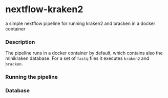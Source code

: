 # nextflow-kraken2
a simple nextflow pipeline for running kraken2 and bracken in a docker container

### Description
The pipeline runs in a docker container by default, which contains also the minikraken database. 
For a set of `fastq` files it executes `kraken2` and `bracken`.

### Running the pipeline


### Database